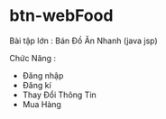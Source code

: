 # btn-webFood


Bài tập lớn : Bán Đồ Ăn Nhanh (java jsp)

Chức Năng : 
- Đăng nhập
- Đăng kí
- Thay Đổi Thông Tin
- Mua Hàng

